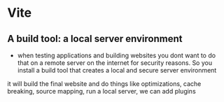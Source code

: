 # Vite
## A build tool: a local server environment
- when testing applications and building websites you dont want to do that on a remote server on the internet for security reasons. So you install a build tool that creates a local and secure server environment

it will build the final website and do things like optimizations, cache breaking, source mapping, run a local server, we can add plugins